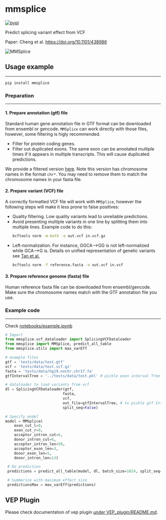 # mmsplice

[![pypi](https://img.shields.io/pypi/v/mmsplice.svg)](https://pypi.python.org/pypi/mmsplice)

Predict splicing variant effect from VCF

Paper: Cheng et al. https://doi.org/10.1101/438986

![MMSplice](https://raw.githubusercontent.com/kipoi/models/master/MMSplice/Model.png)


## Usage example
------

```bash
pip install mmsplice
```

### Preparation
------

#### 1. Prepare annotation (gtf) file
Standard human gene annotation file in GTF format can be downloaded from ensembl or gencode.
`MMSplice` can work directly with those files, however, some filtering is higly recommended.

- Filter for protein coding genes.
- Filter out duplicated exons. The same exon can be annotated multiple times if it appears in multiple transcripts. 
  This will cause duplicated predictions.

We provide a filtered version [here](https://raw.githubusercontent.com/gagneurlab/MMSplice_paper/master/data/shared/Homo_sapiens.GRCh37.75.chr.uniq_exon.gtf.gz). 
Note this version has chromosome names in the format `chr*`. You may need to remove them to match the chromosome names in your fasta file.

#### 2. Prepare variant (VCF) file
A correctly formatted VCF file will work with `MMSplice`, however the following steps will make it less prone to false positives:

- Quality filtering. Low quality variants lead to unreliable predictions.
- Avoid presenting multiple variants in one line by splitting them into multiple lines. Example code to do this:
  ```bash
  bcftools norm -m-both -o out.vcf in.vcf.gz
  ```
- Left-normalization. For instance, GGCA-->GG is not left-normalized while GCA-->G is. Details on unified representation of genetic variants see [Tan et al.](https://www.ncbi.nlm.nih.gov/pmc/articles/PMC4481842/)
  ```bash
  bcftools norm -f reference.fasta -o out.vcf in.vcf
  ```
  
#### 3. Prepare reference genome (fasta) file
Human reference fasta file can be downloaded from ensembl/gencode. Make sure the chromosome names match with the GTF annotation file you use.


### Example code
------

Check [notebooks/example.ipynb](https://github.com/gagneurlab/MMSplice/blob/master/notebooks/example.ipynb)

```python
# Import
from mmsplice.vcf_dataloader import SplicingVCFDataloader
from mmsplice import MMSplice, predict_all_table
from mmsplice.utils import max_varEff

# example files
gtf = 'tests/data/test.gtf'
vcf = 'tests/data/test.vcf.gz'
fasta = 'tests/data/hg19.nochr.chr17.fa'
gtfIntervalTree = '../tests/data/test.pkl' # pickle exon interval Tree

# dataloader to load variants from vcf
dl = SplicingVCFDataloader(gtf,
                          fasta,
                          vcf,
                          out_file=gtfIntervalTree, # to pickle gtf IntervalTree
                          split_seq=False)

# Specify model
model = MMSplice(
    exon_cut_l=0,
    exon_cut_r=0,
    acceptor_intron_cut=6,
    donor_intron_cut=6,
    acceptor_intron_len=50,
    acceptor_exon_len=3,
    donor_exon_len=5,
    donor_intron_len=13)

 # Do prediction
 predictions = predict_all_table(model, dl, batch_size=1024, split_seq=False, assembly=False)

 # Summerize with maximum effect size
 predictionsMax = max_varEff(predictions)
```

## VEP Plugin

Please check documentation of vep plugin [under VEP_plugin/README.md](VEP_plugin/README.md).
